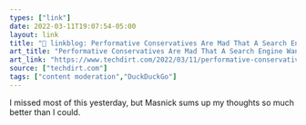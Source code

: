 ```yaml
---
types: ["link"]
date: 2022-03-11T19:07:54-05:00
layout: link
title: "🔗 linkblog: Performative Conservatives Are Mad That A Search Engine Wants To Downrank Disinformation | Techdirt'"
art_title: "Performative Conservatives Are Mad That A Search Engine Wants To Downrank Disinformation | Techdirt"
art_link: "https://www.techdirt.com/2022/03/11/performative-conservatives-are-mad-that-a-search-engine-wants-to-downrank-disinformation/"
source: ["techdirt.com"]
tags: ["content moderation","DuckDuckGo"]
---
```

I missed most of this yesterday, but Masnick sums up my thoughts so much better than I could.
